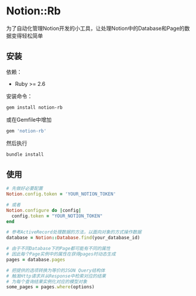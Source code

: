 # Notion::Rb

为了自动化管理Notion开发的小工具，让处理Notion中的Database和Page的数据变得轻松简单

## 安装

依赖：
- Ruby >= 2.6

安装命令：
```bash
gem install notion-rb
```

或在Gemfile中增加
```ruby
gem 'notion-rb'
```

然后执行
```bash
bundle install
```

## 使用
```ruby
# 先做好必要配置
Notion.config.token = 'YOUR_NOTION_TOKEN'

# 或者
Notion.configure do |config|
  config.token = "YOUR_NOTION_TOKEN"
end

# 参考ActiveRecord处理数据的方法，以面向对象的方式操作数据
database = Notion::Database.find(your_database_id)

# 由于不同Database下的Page都可能有不同的属性
# 因此每个Page实例中的属性在获得pages时动态生成
pages = database.pages

# 把提供的选项转换为等价的JSON Query结构体
# 触发Http请求并从Response中检索对应的结果
# 为每个查询结果实例化对应的模型对象
some_pages = pages.where(options)

```
